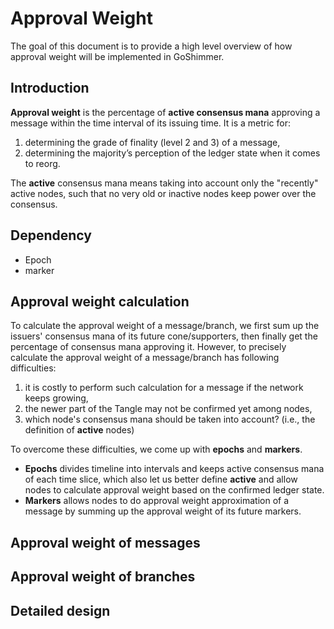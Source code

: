 # Approval Weight
The goal of this document is to provide a high level overview of how approval weight will be implemented in GoShimmer.

## Introduction
**Approval weight** is the percentage of **active consensus mana** approving a message within the time interval of its issuing time. It is a metric for:
1. determining the grade of finality (level 2 and 3) of a message,
2. determining the majority’s perception of the ledger state when it comes to reorg.

The **active** consensus mana means taking into account only the "recently" active nodes, such that no very old or inactive nodes keep power over the consensus.

## Dependency
* Epoch
* marker

## Approval weight calculation
To calculate the approval weight of a message/branch, we first sum up the issuers' consensus mana of its future cone/supporters, then finally get the percentage of consensus mana approving it. However, to precisely calculate the approval weight of a message/branch has following difficulties:
1. it is costly to perform such calculation for a message if the network keeps growing,
2. the newer part of the Tangle may not be confirmed yet among nodes,
3. which node's consensus mana should be taken into account? (i.e., the definition of **active** nodes) 

To overcome these difficulties, we come up with **epochs** and **markers**. 
* **Epochs** divides timeline into intervals and keeps active consensus mana of each time slice, which also let us better define **active** and allow nodes to calculate approval weight based on the confirmed ledger state.
* **Markers** allows nodes to do approval weight approximation of a message by summing up the approval weight of its future markers. 

## Approval weight of messages


## Approval weight of branches

## Detailed design



